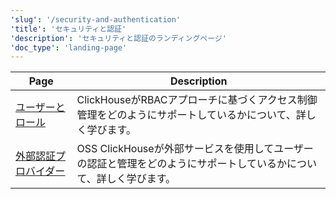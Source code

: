 ```yaml
---
'slug': '/security-and-authentication'
'title': 'セキュリティと認証'
'description': 'セキュリティと認証のランディングページ'
'doc_type': 'landing-page'
---
```


| Page                                                                   | Description                                                                                             |
|------------------------------------------------------------------------|---------------------------------------------------------------------------------------------------------|
| [ユーザーとロール](/operations/access-rights)                   | ClickHouseがRBACアプローチに基づくアクセス制御管理をどのようにサポートしているかについて、詳しく学びます。              |
| [外部認証プロバイダー](/operations/external-authenticators) | OSS ClickHouseが外部サービスを使用してユーザーの認証と管理をどのようにサポートしているかについて、詳しく学びます。 |
